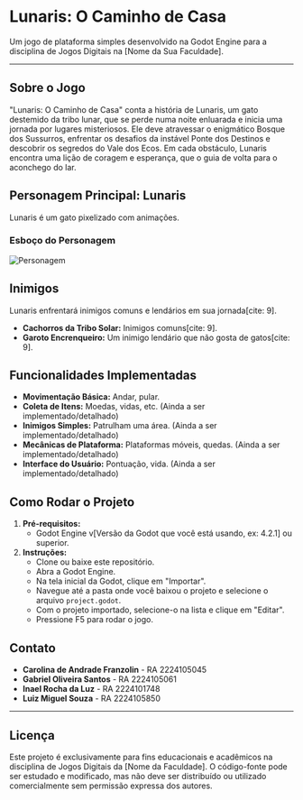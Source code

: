 # Lunaris: O Caminho de Casa

Um jogo de plataforma simples desenvolvido na Godot Engine para a disciplina de Jogos Digitais na [Nome da Sua Faculdade].

---

## Sobre o Jogo

"Lunaris: O Caminho de Casa" conta a história de Lunaris, um gato destemido da tribo lunar, que se perde numa noite enluarada e inicia uma jornada por lugares misteriosos. Ele deve atravessar o enigmático Bosque dos Sussurros, enfrentar os desafios da instável Ponte dos Destinos e descobrir os segredos do Vale dos Ecos. Em cada obstáculo, Lunaris encontra uma lição de coragem e esperança, que o guia de volta para o aconchego do lar.

## Personagem Principal: Lunaris

Lunaris é um gato pixelizado com animações.

### Esboço do Personagem

![Personagem](docs/img/personagem.png)

## Inimigos

Lunaris enfrentará inimigos comuns e lendários em sua jornada[cite: 9].
* **Cachorros da Tribo Solar:** Inimigos comuns[cite: 9].
* **Garoto Encrenqueiro:** Um inimigo lendário que não gosta de gatos[cite: 9].

## Funcionalidades Implementadas

* **Movimentação Básica:** Andar, pular.
* **Coleta de Itens:** Moedas, vidas, etc. (Ainda a ser implementado/detalhado)
* **Inimigos Simples:** Patrulham uma área. (Ainda a ser implementado/detalhado)
* **Mecânicas de Plataforma:** Plataformas móveis, quedas. (Ainda a ser implementado/detalhado)
* **Interface do Usuário:** Pontuação, vida. (Ainda a ser implementado/detalhado)

## Como Rodar o Projeto

1.  **Pré-requisitos:**
    * Godot Engine v[Versão da Godot que você está usando, ex: 4.2.1] ou superior.
2.  **Instruções:**
    * Clone ou baixe este repositório.
    * Abra a Godot Engine.
    * Na tela inicial da Godot, clique em "Importar".
    * Navegue até a pasta onde você baixou o projeto e selecione o arquivo `project.godot`.
    * Com o projeto importado, selecione-o na lista e clique em "Editar".
    * Pressione F5 para rodar o jogo.

## Contato

* **Carolina de Andrade Franzolin** - RA 2224105045 
* **Gabriel Oliveira Santos** - RA 2224105061
* **Inael Rocha da Luz** - RA 2224101748 
* **Luiz Miguel Souza** - RA 2224105850 

---

## Licença

Este projeto é exclusivamente para fins educacionais e acadêmicos na disciplina de Jogos Digitais da [Nome da Faculdade]. O código-fonte pode ser estudado e modificado, mas não deve ser distribuído ou utilizado comercialmente sem permissão expressa dos autores.
